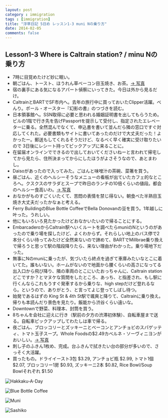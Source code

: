 ```yaml
---
layout: post
category : immigration
tags : [immigration]
title: "浮草日記 5日め レッスン1-3 muni Nの乗り方"
date: 2014-02-05
comments: false
---
```


## Lesson1-3 Where is Caltrain station? / minu Nの乗り方

* 7時に目覚めたけど妙に眠い。&nbsp; 
* 朝ごはん、トースト、ほうれん草ベーコン目玉焼き、お茶。[-> 写真](http://instagram.com/p/kD66zslDe5/)
* 宿の裏手にある気になるアパート偵察にいってきた。今日は外から見るだけ。&nbsp; 
* CaltrainとBARTでSF市内へ。去年の旅行中に買っておいたClipper活躍。べんり。ポール・オースター『幻影の書』のつづきを読む。
* 日本領事館へ。SSN取得に必要と思われる婚姻証明書を出してもらうため。ビルの1階で行き先を告げPassportを提示して受付し、指定されたエレベーターに乗る。全然混んでなくて、申込書を書いて並んだら隣の窓口ですぐ対応してくれた。必要書類もサイトに書いてあったのだけで大丈夫だった！よかったー。郵送もしてくれるそうだけど、なるべく早く確実に受け取りたいので 3日後にレシート持ってピックアップに来ることに。
* 在留届オンラインでできるので出しておいてくださいねーと言われて帰宅してから見たら、住所決まってからにしたほうがよさそうなので、あとまわし。&nbsp; 
* Daisoがあったので入ってみた。ごはんと味噌汁の茶碗、菜箸を買う。
* 昼ごはん、近くのヘルシーそうなメニューの看板が出ていたカフェ的なところへ。クスクスのサラダとスープで昨日のランチの10倍くらいの値段。都会のヘルシー食高いわ。[-> 写真](http://instagram.com/p/kD7HTIFDfD/)
* おなかがものすごくいたくて、苦悶の表情を禁じ得ない。朝食べた半熟目玉焼き大丈夫だったかなぁと考える。&nbsp; 
* Ferry BuildingのBlue Bottle CoffeeでBella Donovanの豆を買う。1年越しに叶った。うれしい。
* 他にもいろいろ見たかったけどおなかいたいので帰ることにする。&nbsp; 
* EmbarcaderoからCaltrain駅へいくルートを調べたらmuniのNというのがあったので乗り場を探したけど、よくわからず。それらしい地上のバス停で2本分くらい待ってみたけど全然来ないので諦めて、BARTでMillbrae乗り換えで帰ろうと思って駅の階段降りたら、来ない理由がわかった。乗り場地下だった。
* 無事にNのmuniに乗ったが、気づいたら終点を過ぎて車庫みたいなとこに着いてた。誰もいない。ホームがないので地面から腰くらいの高さになってる出入口から飛び降り、隣の車両のとこにいたおっちゃんに、Caltrain stationどこですか？とマヌケな質問をしたところ、あっち、と指差され、もし駅に行くんならこれもうすぐ発車するから乗りな、high stepだけど登れるなら。というので、ありがとう、と言ってよじ登ってしばし待つ。
* 始発であるはずの King St & 4th St駅で颯爽と降りて、Caltrainに乗り換え。帰りも本読んだり景色を見たり。飯能から渋谷くらい遠いな。
* Downtownで野菜、料理本、封筒を買う。
* 8ちゃんを会社に迎えに行き（駅前の夕方の渋滞初体験）、自転車屋まで送る。自転車ピックアップしてわたしは車で帰る。
* 夜ごはん、ブロッコリーとズッキーニとベーコンとアンチョビのスパゲッティ、トマト玉子スープ。Whole Foodsの$2.49カベルネ・ソーヴィニヨンがおいしい。[-> 写真](http://instagram.com/p/kD7XZKFDfY/)
* 刺し子のふきん1枚め、完成。台ふきんで拭きたい台の部分が多いので、さっそく大活躍。
* 買ったもの。ドライイースト3包 $3.29, アンチョビ瓶 $2.99, トマト1個 $2.07, ブロッコリー1房 $0.93, ズッキーニ2本 $0.82, Rice Bowl/Soup Bowlそれぞれ $1.50

![Hakkaku-A-Day](https://lh3.googleusercontent.com/-e3idR3CJKFA/UvM16zY_3WI/AAAAAAABmiU/eGVW9BUOHuU/w620-h465-no/14+-+1)

![Blue Bottle Coffee](https://lh6.googleusercontent.com/-Pps4bR1QvBE/UvQxQTCXLYI/AAAAAAABmsE/2Izbu3nLeuc/w620-h465-no/P1140911.JPG)

![Muni](https://lh5.googleusercontent.com/-Wt0PdKbxXY0/UvV_SBSOiKI/AAAAAAAB3vA/fB8HwUKCywQ/w620-h465-no/P1140919.JPG)

![Sashiko](https://lh3.googleusercontent.com/-8uG2dkeGCOI/UvQxcaUkMbI/AAAAAAABmzU/Acp9Ynzp5xQ/w620-h465-no/P1140940.JPG)
